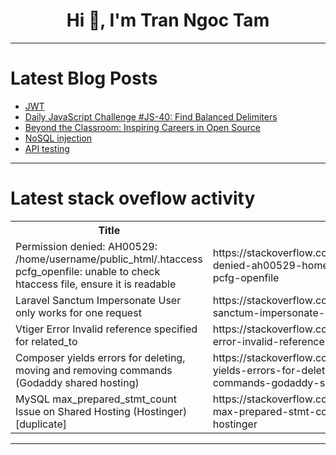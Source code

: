 <h1 align="center">Hi 👋, I'm Tran Ngoc Tam</h1>

---

# Latest Blog Posts 
<!-- BLOG-POST-LIST:START -->
- [JWT](https://dev.to/rednexie/jwt-28n8)
- [Daily JavaScript Challenge #JS-40: Find Balanced Delimiters](https://dev.to/dpc/daily-javascript-challenge-js-40-find-balanced-delimiters-56dc)
- [Beyond the Classroom: Inspiring Careers in Open Source](https://dev.to/gh-campus-experts/beyond-the-classroom-inspiring-careers-in-open-source-56ld)
- [NoSQL injection](https://dev.to/rednexie/nosql-injection-93d)
- [API testing](https://dev.to/rednexie/api-testing-2jf0)
<!-- BLOG-POST-LIST:END -->

---

# Latest stack oveflow activity
<table>
  <tr><th>Title</th><th>Link</th></tr>
  <!-- STACKOVERFLOW:START --><tr><td>Permission denied: AH00529: /home/username/public_html/.htaccess pcfg_openfile: unable to check htaccess file, ensure it is readable</td><td>https://stackoverflow.com/questions/79259564/permission-denied-ah00529-home-username-public-html-htaccess-pcfg-openfile</td></tr><tr><td>Laravel Sanctum Impersonate User only works for one request</td><td>https://stackoverflow.com/questions/79259429/laravel-sanctum-impersonate-user-only-works-for-one-request</td></tr><tr><td>Vtiger Error Invalid reference specified for related_to</td><td>https://stackoverflow.com/questions/79259123/vtiger-error-invalid-reference-specified-for-related-to</td></tr><tr><td>Composer yields errors for deleting, moving and removing commands &lpar;Godaddy shared hosting&rpar;</td><td>https://stackoverflow.com/questions/79259009/composer-yields-errors-for-deleting-moving-and-removing-commands-godaddy-share</td></tr><tr><td>MySQL max_prepared_stmt_count Issue on Shared Hosting &lpar;Hostinger&rpar; [duplicate]</td><td>https://stackoverflow.com/questions/79258939/mysql-max-prepared-stmt-count-issue-on-shared-hosting-hostinger</td></tr><!-- STACKOVERFLOW:END -->
</table>

---


